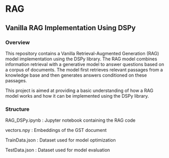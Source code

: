 # RAG

## Vanilla RAG Implementation Using DSPy

### Overview
This repository contains a Vanilla Retrieval-Augmented Generation (RAG) model implementation using the DSPy library. The RAG model combines information retrieval with a generative model to answer questions based on a corpus of documents. The model first retrieves relevant passages from a knowledge base and then generates answers conditioned on these passages.

This project is aimed at providing a basic understanding of how a RAG model works and how it can be implemented using the DSPy library.

### Structure
RAG_DSPy.ipynb : Jupyter notebook containing the RAG code 

vectors.npy : Embeddings of the GST document

TrainData.json : Dataset used for model optimization

TestData.json : Dataset used for model evaluation
